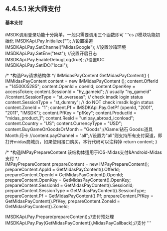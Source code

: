 ## 4.4.5.1 米大师支付

#### 基本支付

iMSDK调用登录功能十分简单，一般只需要调用三个函数即可
'''cs
//模块功能初始化
IMSDKApi.Pay.Initialize("");
//设置渠道
IMSDKApi.Pay.SetChannel("MidasGoogle");
//设置沙箱环境
IMSDKApi.Pay.SetEnv("test");
//设置开启日志
IMSDKApi.Pay.EnableDebugLog(true);
//设置IDC
IMSDKApi.Pay.SetIDC("local");

/*
*构造Pay请求结构体
*/
IMMidasPayContent GetMidasPayContent() {
      IMMidasPayContent content = new IMMidasPayContent ();
      content.OfferId = "1450005285";
      content.OpenId = openId;
      content.OpenKey = accessToken;
      content.SessionId = "hy_gameid"; // usually "hy_gameid"
      //content.SessionType = "st_overseas"; // check imsdk login status
      content.SessionType = "st_dummy"; // do NOT check imsdk login status
      content.ZoneId = "1";
      content.Pf = IMSDKApi.Pay.GetPf (openId, "2001", "2011", "IMSDK");
      content.PfKey = "pfKey";
      content.ProductId = "midas_product_1";
      content.ResId = "unipay_abroad_iconload";
      content.Country = "US";
      content.CurrencyType = "USD";
      content.BuyGameOrGoodsOrMonth = "Goods";//Game:钻石 Goods:道具 Month:月卡
      //content.payChannel = "all";//设置为"all"则支持所有支付渠道，即打开midas商城页，如果使用接口购买，本行代码可以注释掉
      return content;
    }
    
/*
*构造IMPayPrepareContent 该结构体适用于iOS-Midas支付&Android-Midas支付
*/    
IMPayPrepareContent prepareContent = new IMPayPrepareContent();
prepareContent.AppId = GetMidasPayContent().OfferId;
prepareContent.OpenId = GetMidasPayContent().OpenId;
prepareContent.OpenKey = GetMidasPayContent().OpenKey;
prepareContent.SessionId = GetMidasPayContent().SessionId;
prepareContent.SessionType = GetMidasPayContent().SessionType;
prepareContent.Pf = GetMidasPayContent().Pf;
prepareContent.PfKey = GetMidasPayContent().PfKey;
prepareContent.ZoneId = GetMidasPayContent().ZoneId;

IMSDKApi.Pay.Prepare(prepareContent);//支付预处理
IMSDKApi.Pay.Pay(GetMidasPayContent(),MidasPayCallback);//支付
'''


